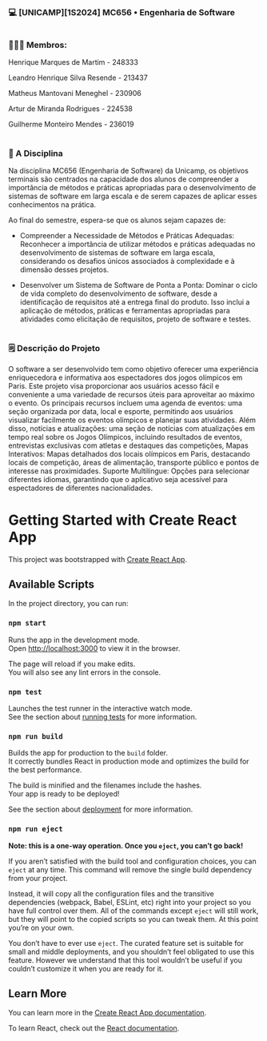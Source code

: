### 💻 [UNICAMP][1S2024] MC656 • Engenharia de Software

#

### 🧑‍🤝‍🧑 Membros:
Henrique Marques de Martim - 248333

Leandro Henrique Silva Resende - 213437

Matheus Mantovani Meneghel - 230906

Artur de Miranda Rodrigues - 224538

Guilherme Monteiro Mendes - 236019

#

### 📔 A Disciplina
Na disciplina MC656 (Engenharia de Software) da Unicamp, os objetivos terminais são centrados na capacidade dos alunos de compreender a importância de métodos e práticas apropriadas para o desenvolvimento de sistemas de software em larga escala e de serem capazes de aplicar esses conhecimentos na prática.

Ao final do semestre, espera-se que os alunos sejam capazes de:

* Compreender a Necessidade de Métodos e Práticas Adequadas: Reconhecer a importância de utilizar métodos e práticas adequadas no desenvolvimento de sistemas de software em larga escala, considerando os desafios únicos associados à complexidade e à dimensão desses projetos.

* Desenvolver um Sistema de Software de Ponta a Ponta: Dominar o ciclo de vida completo do desenvolvimento de software, desde a identificação de requisitos até a entrega final do produto. Isso inclui a aplicação de métodos, práticas e ferramentas apropriadas para atividades como elicitação de requisitos, projeto de software e testes.

#

### 🗒️ Descrição do Projeto

O software a ser desenvolvido tem como objetivo oferecer uma experiência enriquecedora e informativa aos espectadores dos jogos olímpicos em Paris. Este projeto visa proporcionar aos usuários acesso fácil e conveniente a uma variedade de recursos úteis para aproveitar ao máximo o evento. Os principais recursos incluem uma agenda de eventos: uma seção organizada por data, local e esporte, permitindo aos usuários visualizar facilmente os eventos olímpicos e planejar suas atividades. Além disso, notícias e atualizações: uma seção de notícias com atualizações em tempo real sobre os Jogos Olímpicos, incluindo resultados de eventos, entrevistas exclusivas com atletas e destaques das competições, Mapas Interativos: Mapas detalhados dos locais olímpicos em Paris, destacando locais de competição, áreas de alimentação, transporte público e pontos de interesse nas proximidades. Suporte Multilíngue: Opções para selecionar diferentes idiomas, garantindo que o aplicativo seja acessível para espectadores de diferentes nacionalidades.

# Getting Started with Create React App

This project was bootstrapped with [Create React App](https://github.com/facebook/create-react-app).

## Available Scripts

In the project directory, you can run:

### `npm start`

Runs the app in the development mode.\
Open [http://localhost:3000](http://localhost:3000) to view it in the browser.

The page will reload if you make edits.\
You will also see any lint errors in the console.

### `npm test`

Launches the test runner in the interactive watch mode.\
See the section about [running tests](https://facebook.github.io/create-react-app/docs/running-tests) for more information.

### `npm run build`

Builds the app for production to the `build` folder.\
It correctly bundles React in production mode and optimizes the build for the best performance.

The build is minified and the filenames include the hashes.\
Your app is ready to be deployed!

See the section about [deployment](https://facebook.github.io/create-react-app/docs/deployment) for more information.

### `npm run eject`

**Note: this is a one-way operation. Once you `eject`, you can’t go back!**

If you aren’t satisfied with the build tool and configuration choices, you can `eject` at any time. This command will remove the single build dependency from your project.

Instead, it will copy all the configuration files and the transitive dependencies (webpack, Babel, ESLint, etc) right into your project so you have full control over them. All of the commands except `eject` will still work, but they will point to the copied scripts so you can tweak them. At this point you’re on your own.

You don’t have to ever use `eject`. The curated feature set is suitable for small and middle deployments, and you shouldn’t feel obligated to use this feature. However we understand that this tool wouldn’t be useful if you couldn’t customize it when you are ready for it.

## Learn More

You can learn more in the [Create React App documentation](https://facebook.github.io/create-react-app/docs/getting-started).

To learn React, check out the [React documentation](https://reactjs.org/).
